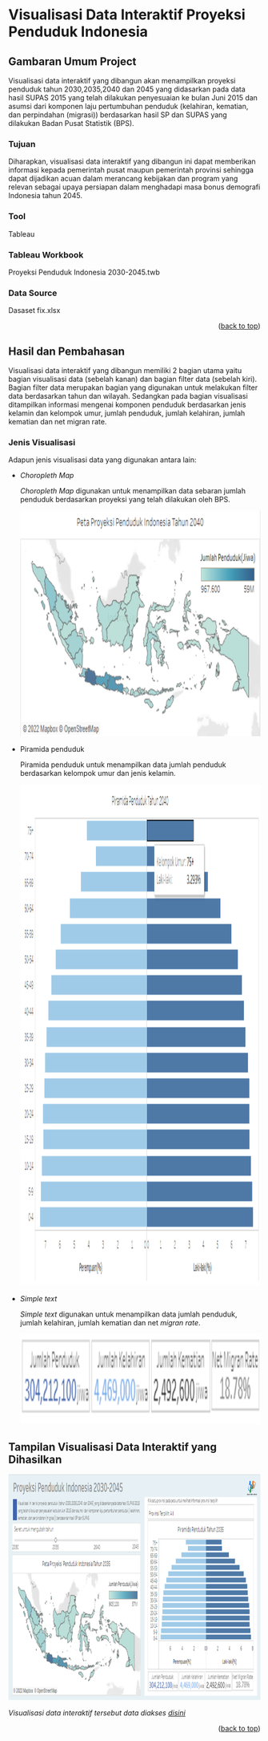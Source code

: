 <div id="top"></div>

<!-- ABOUT THE PROJECT -->
# Visualisasi Data Interaktif Proyeksi Penduduk Indonesia 
## Gambaran Umum Project

Visualisasi data interaktif yang dibangun akan menampilkan proyeksi penduduk tahun 2030,2035,2040 dan 2045 yang didasarkan pada data hasil SUPAS 2015 yang telah dilakukan penyesuaian ke bulan Juni 2015 dan asumsi dari komponen laju pertumbuhan penduduk (kelahiran, kematian, dan perpindahan (migrasi)) berdasarkan hasil SP dan SUPAS yang dilakukan Badan Pusat Statistik (BPS).

### Tujuan
Diharapkan, visualisasi data interaktif yang dibangun ini dapat memberikan informasi kepada pemerintah pusat maupun pemerintah provinsi sehingga dapat dijadikan acuan dalam merancang kebijakan dan program yang relevan sebagai upaya persiapan dalam menghadapi masa bonus demografi Indonesia tahun 2045.

### Tool

Tableau

### Tableau Workbook

Proyeksi Penduduk Indonesia 2030-2045.twb

### Data Source

Dasaset fix.xlsx

<p align="right">(<a href="#top">back to top</a>)</p>



<!-- GETTING STARTED -->
## Hasil dan Pembahasan

Visualisasi data interaktif yang dibangun memiliki 2 bagian utama yaitu bagian visualisasi data (sebelah kanan) dan bagian filter data (sebelah kiri). Bagian filter data merupakan bagian yang digunakan untuk melakukan filter data berdasarkan tahun dan wilayah. Sedangkan pada bagian visualisasi ditampilkan informasi mengenai komponen penduduk berdasarkan jenis kelamin dan kelompok umur, jumlah penduduk, jumlah kelahiran, jumlah kematian dan net migran rate.

### Jenis Visualisasi

Adapun jenis visualisasi data yang digunakan antara lain:
* _Choropleth Map_

  _Choropleth Map_ digunakan untuk menampilkan data sebaran jumlah penduduk berdasarkan proyeksi yang telah dilakukan oleh BPS. 
  <div align="center">
  <a>
    <img src="images/peta.png" alt="Logo" width="1000" height="450">
  </a>
   </div>


* Piramida penduduk 
   
   Piramida penduduk untuk menampilkan data jumlah penduduk berdasarkan kelompok umur dan jenis kelamin.
   <div align="center">
  <a>
    <img src="images/piramida.png" alt="piramida" width="1000" height="1000">
  </a>
   </div>


* _Simple text_
   
   _Simple text_ digunakan untuk menampilkan data jumlah penduduk, jumlah kelahiran, jumlah kematian dan net _migran rate_.
   <div align="center">
  <a>
    <img src="images/simple.png" alt="Logo" width="1000" height="180">
  </a>
   </div>


## Tampilan Visualisasi Data Interaktif yang Dihasilkan

<div align="center">
  <a>
    <img src="images/tampilan.png" alt="Logo" width="1000" height="450">
  </a>
</div>

_Visualisasi data interaktif tersebut data diakses [disini](https://public.tableau.com/views/ProyeksiPendudukIndonesia2030-2045/Dashboard1?:language=en-US&:display_count=n&:origin=viz_share_link)_

<p align="right">(<a href="#top">back to top</a>)</p>